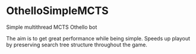 # OthelloSimpleMCTS
Simple multithread MCTS Othello bot

The aim is to get great performance while being simple. Speeds up playout by preserving search tree structure throughout the game.
